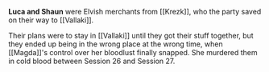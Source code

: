 **Luca and Shaun** were Elvish merchants from [[Krezk]], who the party saved on their way to [[Vallaki]].

Their plans were to stay in [[Vallaki]] until they got their stuff together, but they ended up being in the wrong place at the wrong time, when [[Magda]]'s control over her bloodlust finally snapped. She murdered them in cold blood between Session 26 and Session 27.